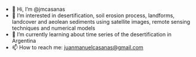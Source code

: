 - 👋 Hi, I’m @jmcasanas
- 👀 I’m interested in desertification, soil erosion process, landforms, landcover and aeolean sediments using satellite images, remote sensing techniques and numerical models  
- 🌱 I’m currently learning about time series of the desertification in Argentina
- 📫 How to reach me: juanmanuelcasanas@gmail.com

<!---
jmcasanas/jmcasanas is a ✨ special ✨ repository because its `README.md` (this file) appears on your GitHub profile.
You can click the Preview link to take a look at your changes.
--->
